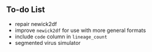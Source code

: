 ## To-do List

- repair newick2df
- improve `newick2df` for use with more general formats
- include `code` column in `lineage_count`
- segmented virus simulator
